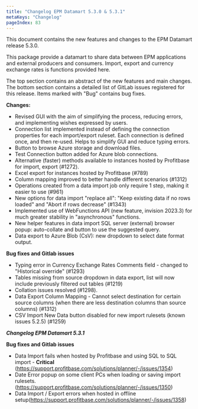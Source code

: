 ```yaml
---
title: "Changelog EPM Datamart 5.3.0 & 5.3.1"
metaKeys: "Changelog"
pageIndex: 83
---
```


This document contains the new features and changes to the EPM Datamart release 5.3.0.

This package provide a datamart to share data between EPM applications and external producers and consumers. Import, export and currency exchange rates is functions provided here.

The top section contains an abstract of the new features and main changes. The bottom section contains a detailed list of GitLab issues registered for this release. Items marked with "Bug" contains bug fixes.

**Changes:**

- Revised GUI with the aim of simplifying the process, reducing errors, and implementing wishes expressed by users.
- Connection list implemented instead of defining the connection properties for each import/export ruleset. Each connection is defined once, and then re-used. Helps to simplify GUI and reduce typing errors.
- Button to browse Azure storage and download files.
- Test Connection button added for Azure blob connections.
- Alternative (faster) methods available to instances hosted by Profitbase for import, export (#1272).
- Excel export for instances hosted by Profitbase (#789)
- Column mapping improved to better handle different scenarios (#1312)
- Operations created from a data import job only require 1 step, making it easier to use (#961)
- New options for data import "replace all": "Keep existing data if no rows loaded" and "Abort if rows decrease" (#1343)
- Implemented use of WebFunctions API (new feature, invision 2023.3) for much greater stability in "asynchronous" functions.
- New helper features in data import SQL server (external) browser popup: auto-collate and button to use the suggested query.
- Data export to Azure Blob (CsV): new dropdown to select date format output.


**Bug fixes and Gitlab issues**

- Typing error in Currency Exchange Rates Comments field - changed to "Historical override" (#1293)
- Tables missing from source dropdown in data export, list will now include previously filtered out tables (#1219)
- Collation issues resolved (#1298).
- Data Export Column Mapping - Cannot select destination for certain source columns (when there are less destination columns than source columns) (#1312)
- CSV Import New Data button disabled for new import rulesets (known issues 5.2.5) (#1259)

***Changelog EPM Datamart 5.3.1***

**Bug fixes and Gitlab issues**

* Data Import fails when hosted by Profitbase and using SQL to SQL import - **Critical** (https://support.profitbase.com/solutions/planner/-/issues/1354)
* Date Error popup on some client PCs when loading or saving import rulesets. (https://support.profitbase.com/solutions/planner/-/issues/1350)
* Data Import / Export errors when hosted in offline setup(https://support.profitbase.com/solutions/planner/-/issues/1358)
